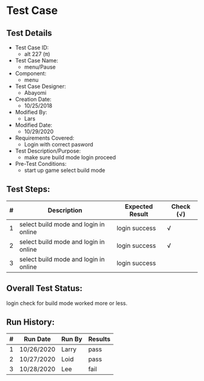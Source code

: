 # Test Case 

## Test Details

* Test Case ID:
  * alt 227 (π)
* Test Case Name:
  * menu/Pause
* Component: 
  * menu
* Test Case Designer:
  * Abayomi
* Creation Date:
  * 10/25/2018
* Modified By:
  * Lars
* Modified Date:
  * 10/29/2020
* Requirements Covered:
  * Login with correct pasword
* Test Description/Purpose:
  * make sure build mode login proceed
* Pre-Test Conditions:
  * start up game select build mode 
## Test Steps: 
| # | Description | Expected Result | Check (√) |
| --- | --- | --- | --- |
| 1 |select build mode and login in online| login success|√ |			
| 2 |select build mode and login in online |login success|√ |			
| 3 |select build mode and login in online |login success| |		
	

## Overall Test Status:

login check for build mode worked more or less.

## Run History:
| # |	Run Date |	Run By |	Results |
| --- | --- | --- | --- |
| 1 | 10/26/2020| Larry|pass |			
| 2 | 10/27/2020| Loid |pass |			
| 3 | 10/28/2020| Lee| fail|		
